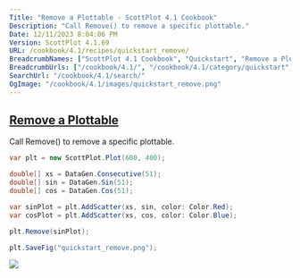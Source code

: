 ```yaml
---
Title: "Remove a Plottable - ScottPlot 4.1 Cookbook"
Description: "Call Remove() to remove a specific plottable."
Date: 12/11/2023 8:04:06 PM
Version: ScottPlot 4.1.69
URL: /cookbook/4.1/recipes/quickstart_remove/
BreadcrumbNames: ["ScottPlot 4.1 Cookbook", "Quickstart", "Remove a Plottable"]
BreadcrumbUrls: ["/cookbook/4.1/", "/cookbook/4.1/category/quickstart", "/cookbook/4.1/recipes/quickstart_remove/"]
SearchUrl: "/cookbook/4.1/search/"
OgImage: "/cookbook/4.1/images/quickstart_remove.png"
---
```


<h2><a href='/cookbook/4.1/recipes/quickstart_remove/'>Remove a Plottable</a></h2>

Call Remove() to remove a specific plottable.

```cs
var plt = new ScottPlot.Plot(600, 400);

double[] xs = DataGen.Consecutive(51);
double[] sin = DataGen.Sin(51);
double[] cos = DataGen.Cos(51);

var sinPlot = plt.AddScatter(xs, sin, color: Color.Red);
var cosPlot = plt.AddScatter(xs, cos, color: Color.Blue);

plt.Remove(sinPlot);

plt.SaveFig("quickstart_remove.png");
```

<img src='../../images/quickstart_remove.png' class='d-block mx-auto my-5' />


